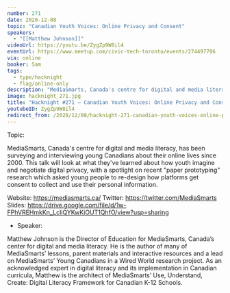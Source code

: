 ```yaml
---
number: 271
date: 2020-12-08
topic: "Canadian Youth Voices: Online Privacy and Consent"
speakers:
  - "[[Matthew Johnson]]"
videoUrl: https://youtu.be/ZygZp9W8il4
eventUrl: https://www.meetup.com/civic-tech-toronto/events/274497706
via: online
booker: Sam
tags:
  - type/hacknight
  - flag/online-only
description: "MediaSmarts, Canada's centre for digital and media literacy, has been surveying and interviewing young Canadians about their online lives since 2000. This talk will look at what they've learned about how youth imagine and negotiate digital privacy, with a spotlight on recent ‘paper prototyping’ research which asked young people to re-design how platforms get consent to collect and use their personal information. Slides: https://drive.google.com/file/d/1w-FPhVREHmkKn_LcliQYKwKiOUT1QhfO/view?usp=sharing"
image: hacknight_271.jpg
title: "Hacknight #271 – Canadian Youth Voices: Online Privacy and Consent"
youtubeID: ZygZp9W8il4
redirect_from: /2020/12/08/hacknight-271-canadian-youth-voices-online-privacy-and-consent-with-matthew-johnson/
---
```


Topic:

MediaSmarts, Canada's centre for digital and media literacy, has been surveying and interviewing young Canadians about their online lives since 2000. This talk will look at what they've learned about how youth imagine and negotiate digital privacy, with a spotlight on recent "paper prototyping" research which asked young people to re-design how platforms get consent to collect and use their personal information.

Website: https://mediasmarts.ca/
Twitter: https://twitter.com/MediaSmarts
Slides: https://drive.google.com/file/d/1w-FPhVREHmkKn_LcliQYKwKiOUT1QhfO/view?usp=sharing

+ Speaker:

Matthew Johnson is the Director of Education for MediaSmarts, Canada’s center for digital and media literacy. He is the author of many of MediaSmarts’ lessons, parent materials and interactive resources and a lead on MediaSmarts’ Young Canadians in a Wired World research project. As an acknowledged expert in digital literacy and its implementation in Canadian curricula, Matthew is the architect of MediaSmarts’ Use, Understand, Create: Digital Literacy Framework for Canadian K-12 Schools.
